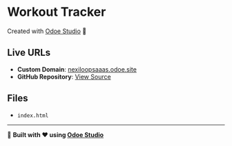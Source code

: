 # Workout Tracker

Created with [Odoe Studio](https://odoe.studio) 🚀

## Live URLs
- **Custom Domain**: [nexiloopsaaas.odoe.site](https://nexiloopsaaas.odoe.site)
- **GitHub Repository**: [View Source](https://github.com/odoedev/odoe-nexiloopsaaas)

## Files
- `index.html`

---

🌟 **Built with ❤️ using [Odoe Studio](https://odoe.studio)**